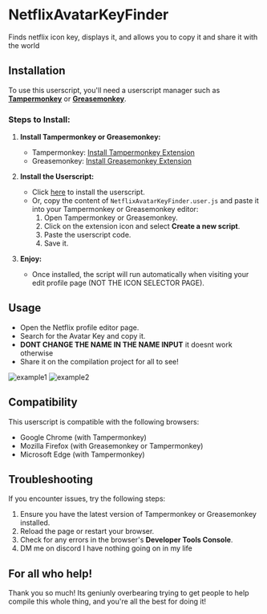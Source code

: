 # NetflixAvatarKeyFinder
Finds netflix icon key, displays it, and allows you to copy it and share it with the world

## Installation
To use this userscript, you'll need a userscript manager such as **[Tampermonkey](https://www.tampermonkey.net/)** or **[Greasemonkey](https://www.greasespot.net/)**.

### Steps to Install:
1. **Install Tampermonkey or Greasemonkey:**
   - Tampermonkey: [Install Tampermonkey Extension](https://www.tampermonkey.net/)
   - Greasemonkey: [Install Greasemonkey Extension](https://www.greasespot.net/)

2. **Install the Userscript:**
   - Click [here](https://github.com/starwarsdan3000/NetflixAvatarKeyFinder/raw/refs/heads/main/NetflixAvatarKeyFinder.user.js) to install the userscript.
   - Or, copy the content of `NetflixAvatarKeyFinder.user.js` and paste it into your Tampermonkey or Greasemonkey editor:
     1. Open Tampermonkey or Greasemonkey.
     2. Click on the extension icon and select **Create a new script**.
     3. Paste the userscript code.
     4. Save it.

3. **Enjoy:**
   - Once installed, the script will run automatically when visiting your edit profile page (NOT THE ICON SELECTOR PAGE).

## Usage
- Open the Netflix profile editor page.
- Search for the Avatar Key and copy it.
- **DONT CHANGE THE NAME IN THE NAME INPUT** it doesnt work otherwise
- Share it on the compilation project for all to see!

 ![example1](https://github.com/user-attachments/assets/3eed159f-9399-4e93-93af-0d04cc4b2ad8)
 ![example2](https://github.com/user-attachments/assets/79732aee-ca31-487f-b1e1-ebf6342b54f9)

## Compatibility
This userscript is compatible with the following browsers:
- Google Chrome (with Tampermonkey)
- Mozilla Firefox (with Greasemonkey or Tampermonkey)
- Microsoft Edge (with Tampermonkey)

## Troubleshooting
If you encounter issues, try the following steps:
1. Ensure you have the latest version of Tampermonkey or Greasemonkey installed.
2. Reload the page or restart your browser.
3. Check for any errors in the browser's **Developer Tools Console**.
4. DM me on discord I have nothing going on in my life

## For all who help!
Thank you so much! Its geniunly overbearing trying to get people to help compile this whole thing, and you're all the best for doing it!

